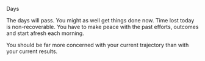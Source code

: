 Days

The days will pass.
You might as well get things done now.
Time lost today is non-recoverable.
You have to make peace with the past efforts, outcomes and start afresh each morning.

You should be far more concerned with your current trajectory than with your current results.